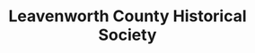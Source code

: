 ---
layout: repo
title: "Leavenworth County Historical Society "
id: 25617
permalink: repos/25617/
---
